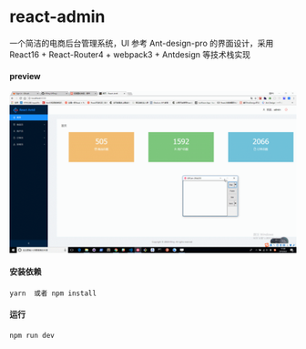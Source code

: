 # react-admin

一个简洁的电商后台管理系统，UI 参考 Ant-design-pro 的界面设计，采用 React16 + React-Router4 + webpack3 + Antdesign 等技术栈实现

#### preview
![preview.gif](https://github.com/Hfimy/react-admin/blob/master/preview.gif)

#### 安装依赖

```
yarn  或者 npm install
```

#### 运行

```
npm run dev
```
